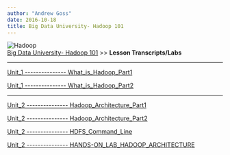 ```yaml
---
author: "Andrew Goss"
date: 2016-10-18
title: Big Data University- Hadoop 101
---
```

![Hadoop](/img/post/hadoop.png "Hadoop")<br>
<a href="/2016/big-data-university--hadoop-101/">Big Data University- Hadoop 101</a> >> <b>Lesson Transcripts/Labs</b><br>
<hr>
<a href="/page/big_data_university_hadoop_101/lesson_transcripts_labs/Unit_1_What_is_Hadoop_Part1">Unit_1 --------------- What_is_Hadoop_Part1</a>

<a href="/page/big_data_university_hadoop_101/lesson_transcripts_labs/Unit_1_What_is_Hadoop_Part2">Unit_1 --------------- What_is_Hadoop_Part2</a>

<hr>

<a href="/page/big_data_university_hadoop_101/lesson_transcripts_labs/Unit_2_Hadoop_Architecture_Part1">Unit_2 --------------- Hadoop_Architecture_Part1</a>

<a href="/page/big_data_university_hadoop_101/lesson_transcripts_labs/Unit_2_Hadoop_Architecture_Part2">Unit_2 --------------- Hadoop_Architecture_Part2</a>

<a href="/page/big_data_university_hadoop_101/lesson_transcripts_labs/Unit_2_HDFS_Command_Line">Unit_2 --------------- HDFS_Command_Line</a>

<a href="/page/big_data_university_hadoop_101/lesson_transcripts_labs/Unit_2_HANDS-ON_LAB_HADOOP_ARCHITECTURE">Unit_2 --------------- HANDS-ON_LAB_HADOOP_ARCHITECTURE</a>